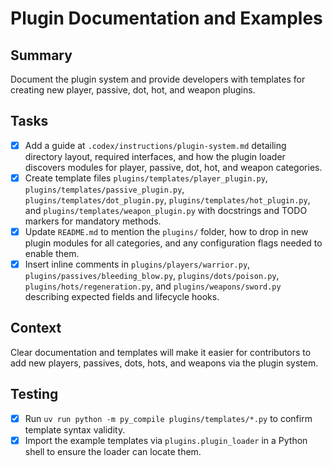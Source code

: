 # Plugin Documentation and Examples

## Summary
Document the plugin system and provide developers with templates for creating new player, passive, dot, hot, and weapon plugins.

## Tasks
- [x] Add a guide at `.codex/instructions/plugin-system.md` detailing directory layout, required interfaces, and how the plugin loader discovers modules for player, passive, dot, hot, and weapon categories.
- [x] Create template files `plugins/templates/player_plugin.py`, `plugins/templates/passive_plugin.py`, `plugins/templates/dot_plugin.py`, `plugins/templates/hot_plugin.py`, and `plugins/templates/weapon_plugin.py` with docstrings and TODO markers for mandatory methods.
- [x] Update `README.md` to mention the `plugins/` folder, how to drop in new plugin modules for all categories, and any configuration flags needed to enable them.
- [x] Insert inline comments in `plugins/players/warrior.py`, `plugins/passives/bleeding_blow.py`, `plugins/dots/poison.py`, `plugins/hots/regeneration.py`, and `plugins/weapons/sword.py` describing expected fields and lifecycle hooks.

## Context
Clear documentation and templates will make it easier for contributors to add new players, passives, dots, hots, and weapons via the plugin system.

## Testing
- [x] Run `uv run python -m py_compile plugins/templates/*.py` to confirm template syntax validity.
- [x] Import the example templates via `plugins.plugin_loader` in a Python shell to ensure the loader can locate them.
